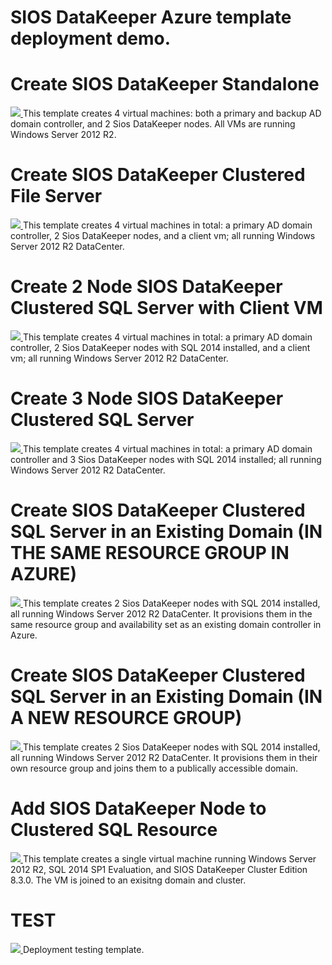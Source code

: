 # SIOS DataKeeper Azure template deployment demo.

# Create SIOS DataKeeper Standalone
<a href="https://portal.azure.com/#create/Microsoft.Template/uri/https%3A%2F%2Fraw.githubusercontent.com%2Fcarrollh%2FsiosDataKeeper-demo%2Fmaster%2Fdatakeeper-standalone%2Fazuredeploy.json" target="_blank">
    <img src="http://azuredeploy.net/deploybutton.png"/>
</a>
This template creates 4 virtual machines: both a primary and backup AD domain controller, and 2 Sios DataKeeper nodes. All VMs are running Windows Server 2012 R2.

# Create SIOS DataKeeper Clustered File Server 
<a href="https://portal.azure.com/#create/Microsoft.Template/uri/https%3A%2F%2Fraw.githubusercontent.com%2Fcarrollh%2FsiosDataKeeper-demo%2Fmaster%2Fdatakeeper-cluster%2Fazuredeploy.json" target="_blank">
    <img src="http://azuredeploy.net/deploybutton.png"/>
</a>
This template creates 4 virtual machines in total: a primary AD domain controller, 2 Sios DataKeeper nodes, and a client vm; all running Windows Server 2012 R2 DataCenter.

# Create 2 Node SIOS DataKeeper Clustered SQL Server with Client VM
<a href="https://portal.azure.com/#create/Microsoft.Template/uri/https%3A%2F%2Fraw.githubusercontent.com%2Fcarrollh%2FsiosDataKeeper-demo%2Fmaster%2Fdatakeeper-sql-cluster%2Fazuredeploy.json" target="_blank">
    <img src="http://azuredeploy.net/deploybutton.png"/>
</a>
This template creates 4 virtual machines in total: a primary AD domain controller, 2 Sios DataKeeper nodes with SQL 2014 installed, and a client vm; all running Windows Server 2012 R2 DataCenter.

# Create 3 Node SIOS DataKeeper Clustered SQL Server
<a href="https://portal.azure.com/#create/Microsoft.Template/uri/https%3A%2F%2Fraw.githubusercontent.com%2Fcarrollh%2FsiosDataKeeper-demo%2Fmaster%2Fdatakeeper-3node-sql-cluster%2Fazuredeploy.json" target="_blank">
    <img src="http://azuredeploy.net/deploybutton.png"/>
</a>
This template creates 4 virtual machines in total: a primary AD domain controller and 3 Sios DataKeeper nodes with SQL 2014 installed; all running Windows Server 2012 R2 DataCenter.

# Create SIOS DataKeeper Clustered SQL Server in an Existing Domain (IN THE SAME RESOURCE GROUP IN AZURE)
<a href="https://portal.azure.com/#create/Microsoft.Template/uri/https%3A%2F%2Fraw.githubusercontent.com%2Fcarrollh%2FsiosDataKeeper-demo%2Fmaster%2Fdatakeeper-sql-cluster-domainjoin%2Fazuredeploy.json" target="_blank">
    <img src="http://azuredeploy.net/deploybutton.png"/>
</a>
This template creates 2 Sios DataKeeper nodes with SQL 2014 installed, all running Windows Server 2012 R2 DataCenter. It provisions them in the same resource group and availability set as an existing domain controller in Azure.

# Create SIOS DataKeeper Clustered SQL Server in an Existing Domain (IN A NEW RESOURCE GROUP) 
<a href="https://portal.azure.com/#create/Microsoft.Template/uri/https%3A%2F%2Fraw.githubusercontent.com%2Fcarrollh%2FsiosDataKeeper-demo%2Fmaster%2Fdatakeeper-sql-cluster-external-domainjoin%2Fazuredeploy.json" target="_blank">
    <img src="http://azuredeploy.net/deploybutton.png"/>
</a>
This template creates 2 Sios DataKeeper nodes with SQL 2014 installed, all running Windows Server 2012 R2 DataCenter. It provisions them in their own resource group and joins them to a publically accessible domain. 

# Add SIOS DataKeeper Node to Clustered SQL Resource
<a href="https://portal.azure.com/#create/Microsoft.Template/uri/https%3A%2F%2Fraw.githubusercontent.com%2Fcarrollh%2FsiosDataKeeper-demo%2Fmaster%2Fdatakeeper-domainjoin%2Fazuredeploy.json" target="_blank">
    <img src="http://azuredeploy.net/deploybutton.png"/>
</a>
This template creates a single virtual machine running Windows Server 2012 R2, SQL 2014 SP1 Evaluation, and SIOS DataKeeper Cluster Edition 8.3.0. The VM is joined to an exisitng domain and cluster.


# TEST
<a href="https://portal.azure.com/#create/Microsoft.Template/uri/https%3A%2F%2Fraw.githubusercontent.com%2Fcarrollh%2FsiosDataKeeper-demo%2Fmaster%2Ftest%2Fazuredeploy.json" target="_blank">
    <img src="http://azuredeploy.net/deploybutton.png"/>
</a>
Deployment testing template.
